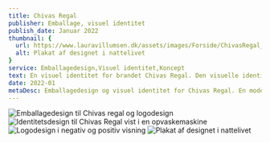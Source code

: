 ```yaml
---
title: Chivas Regal
publisher: Emballage, visuel identitet
publish_date: Januar 2022
thumbnail: {
  url: https://www.lauravillumsen.dk/assets/images/Forside/ChivasRegal_Forside.jpg,
  alt: Plakat af designet i nattelivet
}
service: Emballagedesign,Visuel identitet,Koncept
text: En visuel identitet for brandet Chivas Regal. Den visuelle identitet skal være tiltalende for det moderne menneske, samt være sikret til hverdagens konstante skift og skille sig ud i mængden på alkoholhylderne. Jeg har valgt at bevare et enkelt udtryk, men gennem logoet, har jeg tilføjet kant til brandet. En visuel identitet skal overbevise Chivas’ værd til dem der godt kan lide det lidt provokerende og prøvet at forny brandet til den moderne målgruppe. Emballagedesignet blev designet i forbindelse med et skoleprojekt på Danmarks Medie- og Journalisthøjskole.
date: 2022-01
metaDesc: Emballagedesign og visuel identitet for Chivas Regal. En moderne og atypisk identitet, med fokus på at forny brandet.
---
```


<img src="https://www.lauravillumsen.dk/assets/images/ChivasRegal_underside/1_ChivasRegal_underside.jpg" alt="Emballagedesign til Chivas regal og logodesign">
<img src="https://www.lauravillumsen.dk/assets/images/ChivasRegal_underside/2_ChivasRegal_underside.jpg" alt="Identitetsdesign til Chivas Regal vist i en opvaskemaskine">
<img src="https://www.lauravillumsen.dk/assets/images/ChivasRegal_underside/3_ChivasRegal_underside.jpg" alt="Logodesign i negativ og positiv visning">
<img src="https://www.lauravillumsen.dk/assets/images/ChivasRegal_underside/4_ChivasRegal_underside.jpg" alt="Plakat af designet i nattelivet">
